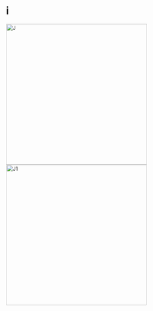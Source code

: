 # i

<img width="384" alt="J" src="https://github.com/Tan12d/Oracle-Database-Problems/assets/100254217/5d189ceb-c0d8-4c2f-9f32-18584be19e2a">
<img width="383" alt="J1" src="https://github.com/Tan12d/Oracle-Database-Problems/assets/100254217/96d6a5c0-b715-4c2c-a412-3288a1af7926">
